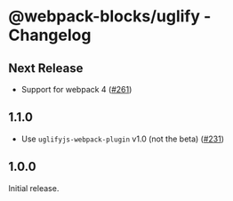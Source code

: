 # @webpack-blocks/uglify - Changelog

## Next Release

- Support for webpack 4 ([#261](https://github.com/andywer/webpack-blocks/pull/261))

## 1.1.0

- Use `uglifyjs-webpack-plugin` v1.0 (not the beta) ([#231](https://github.com/andywer/webpack-blocks/issues/231))

## 1.0.0

Initial release.

